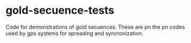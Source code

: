 # gold-secuence-tests

Code for demonstrations of gold secuences. These are pn the pn codes used by gps systems for spreading and syncronization.
